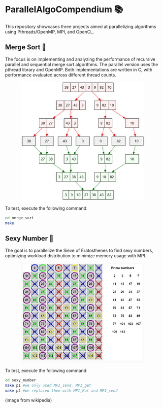 # ParallelAlgoCompendium 📚

This repository showcases three projects aimed at parallelizing algorithms using Pthreads/OpenMP, MPI, and OpenCL.

## Merge Sort 🔀

The focus is on implementing and analyzing the performance of recursive parallel and sequential merge sort algorithms. The parallel version uses the pthread library and OpenMP. Both implementations are written in C, with performance evaluated across different thread counts.

<p align="center">
    <img src="./img/merge_sort.png" alt="Merge Sort" width="400"/>
</p>

To test, execute the following command:

```bash
cd merge_sort
make
```

## Sexy Number 🔢

The goal is to parallelize the Sieve of Eratosthenes to find sexy numbers, optimizing workload distribution to minimize memory usage with MPI.

<p align="center">
    <img src="./img/sexy_number.png" alt="Sexy Number" width="400"/>
</p>

To test, execute the following command:

```bash
cd sexy_number
make p1 #we only used MPI_send, MPI_get
make p2 #we replaced them with MPI_Put and MPI_send
```

(image from wikipedia)